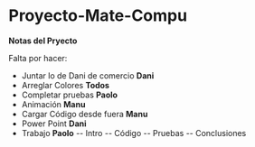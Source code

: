 Proyecto-Mate-Compu
===================

**Notas del Pryecto**

Falta por hacer:
- Juntar lo de Dani de comercio     **Dani**
- Arreglar Colores                  **Todos**
- Completar pruebas                 **Paolo**
- Animación                         **Manu**
- Cargar Código desde fuera         **Manu**
- Power Point                       **Dani**
- Trabajo                           **Paolo**
-- Intro
-- Código
-- Pruebas
-- Conclusiones

